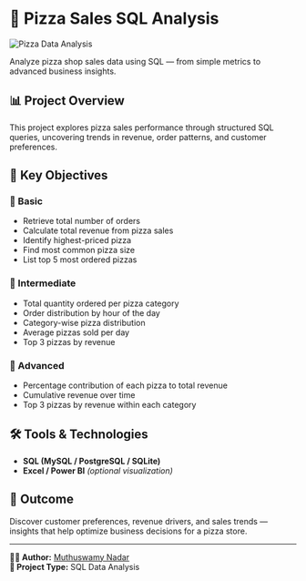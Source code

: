 # 🍕 Pizza Sales SQL Analysis

![Pizza Data Analysis](https://media.giphy.com/media/v1.Y2lkPTc5MGI3NjExcDJhYnlvZXIxdHIzN3FtdmVvOXQxOWpoNzR6ZHRmOXA4cWhvOXBrdCZlcD12MV9naWZzX3NlYXJjaCZjdD1n/8UGoOaS6XBB68/giphy.gif)

Analyze pizza shop sales data using SQL — from simple metrics to advanced business insights.

## 📊 Project Overview
This project explores pizza sales performance through structured SQL queries, uncovering trends in revenue, order patterns, and customer preferences.

## 🧠 Key Objectives

### 🔹 Basic
- Retrieve total number of orders  
- Calculate total revenue from pizza sales  
- Identify highest-priced pizza  
- Find most common pizza size  
- List top 5 most ordered pizzas  

### 🔹 Intermediate
- Total quantity ordered per pizza category  
- Order distribution by hour of the day  
- Category-wise pizza distribution  
- Average pizzas sold per day  
- Top 3 pizzas by revenue  

### 🔹 Advanced
- Percentage contribution of each pizza to total revenue  
- Cumulative revenue over time  
- Top 3 pizzas by revenue within each category  

## 🛠 Tools & Technologies
- **SQL (MySQL / PostgreSQL / SQLite)**  
- **Excel / Power BI** *(optional visualization)*  

## 🚀 Outcome
Discover customer preferences, revenue drivers, and sales trends — insights that help optimize business decisions for a pizza store.

---

**👨‍💻 Author:** [Muthuswamy Nadar](https://github.com/muthuswamynadar)  
**🎯 Project Type:** SQL Data Analysis
